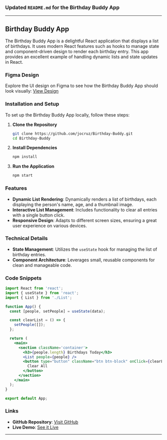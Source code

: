 ### Updated `README.md` for the Birthday Buddy App

---

## Birthday Buddy App

The Birthday Buddy App is a delightful React application that displays a list of birthdays. It uses modern React features such as hooks to manage state and component-driven design to render each birthday entry. This app provides an excellent example of handling dynamic lists and state updates in React.

### Figma Design

Explore the UI design on Figma to see how the Birthday Buddy App should look visually:
[View Design](https://www.figma.com/file/e2vsLe9DMnXZIygNHkwGL1/Birthday-buddy?node-id=0%3A1&t=AGNWdO5QQGOoNCfD-1)

### Installation and Setup

To set up the Birthday Buddy App locally, follow these steps:

1. **Clone the Repository**
   ```bash
   git clone https://github.com/jocruz/Birthday-Buddy.git
   cd Birthday-Buddy
   ```

2. **Install Dependencies**
   ```bash
   npm install
   ```

3. **Run the Application**
   ```bash
   npm start
   ```

### Features

- **Dynamic List Rendering**: Dynamically renders a list of birthdays, each displaying the person's name, age, and a thumbnail image.
- **Interactive List Management**: Includes functionality to clear all entries with a single button click.
- **Responsive Design**: Adapts to different screen sizes, ensuring a great user experience on various devices.

### Technical Details

- **State Management**: Utilizes the `useState` hook for managing the list of birthday entries.
- **Component Architecture**: Leverages small, reusable components for clean and manageable code.

### Code Snippets

```jsx
import React from 'react';
import { useState } from 'react';
import { List } from './List';

function App() {
  const [people, setPeople] = useState(data);

  const clearList = () => {
    setPeople([]);
  };

  return (
    <main>
      <section className='container'>
        <h3>{people.length} Birthdays Today</h3>
        <List people={people} />
        <button type="button" className="btn btn-block" onClick={clearList}>
          Clear All
        </button>
      </section>
    </main>
  );
}

export default App;
```

### Links

- **GitHub Repository**: [Visit GitHub](https://github.com/jocruz/Birthday-Buddy)
- **Live Demo**: [See it Live](https://rad-gecko-e00942.netlify.app/)

---

